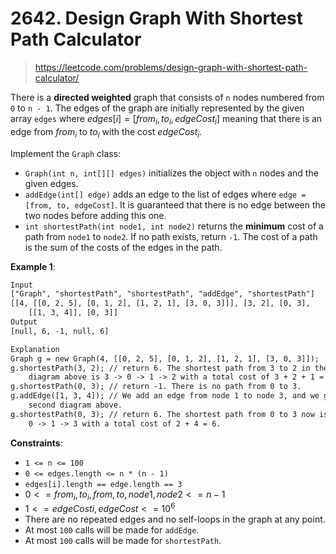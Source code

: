 # 2642. Design Graph With Shortest Path Calculator

> <https://leetcode.com/problems/design-graph-with-shortest-path-calculator/>

There is a **directed weighted** graph that consists of `n` nodes numbered from
`0` to `n - 1`. The edges of the graph are initially represented by the given
array `edges` where $edges[i] = [from_i, to_i, edgeCost_i]$ meaning that there
is an edge from $from_i$ to $to_i$ with the cost $edgeCost_i$.

Implement the `Graph` class:

- `Graph(int n, int[][] edges)` initializes the object with `n` nodes and the
  given edges.
- `addEdge(int[] edge)` adds an edge to the list of edges where
  `edge = [from, to, edgeCost]`. It is guaranteed that there is no edge between
  the two nodes before adding this one.
- `int shortestPath(int node1, int node2)` returns the **minimum** cost of a
  path from `node1` to `node2`. If no path exists, return `-1`. The cost of a
  path is the sum of the costs of the edges in the path.

**Example 1**:

```txt
Input
["Graph", "shortestPath", "shortestPath", "addEdge", "shortestPath"]
[[4, [[0, 2, 5], [0, 1, 2], [1, 2, 1], [3, 0, 3]]], [3, 2], [0, 3],
    [[1, 3, 4]], [0, 3]]
Output
[null, 6, -1, null, 6]

Explanation
Graph g = new Graph(4, [[0, 2, 5], [0, 1, 2], [1, 2, 1], [3, 0, 3]]);
g.shortestPath(3, 2); // return 6. The shortest path from 3 to 2 in the first
    diagram above is 3 -> 0 -> 1 -> 2 with a total cost of 3 + 2 + 1 = 6.
g.shortestPath(0, 3); // return -1. There is no path from 0 to 3.
g.addEdge([1, 3, 4]); // We add an edge from node 1 to node 3, and we get the
    second diagram above.
g.shortestPath(0, 3); // return 6. The shortest path from 0 to 3 now is
    0 -> 1 -> 3 with a total cost of 2 + 4 = 6.
```

**Constraints**:

- `1 <= n <= 100`
- `0 <= edges.length <= n * (n - 1)`
- `edges[i].length == edge.length == 3`
- $0 <= from_i, to_i, from, to, node1, node2 <= n - 1$
- $1 <= edgeCosti, edgeCost <= 10^6$
- There are no repeated edges and no self-loops in the graph at any point.
- At most `100` calls will be made for `addEdge`.
- At most `100` calls will be made for `shortestPath`.
